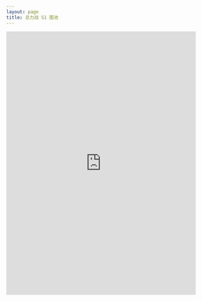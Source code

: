 ```yaml
---
layout: page
title: 总力战 S1 图池
---
```

<iframe src="https://docs.qq.com/sheet/DZW1CR2dnYlhWbnVK?tab=j9fbdb" width=100% height=700px frameborder="0" scrolling="no"> </iframe>